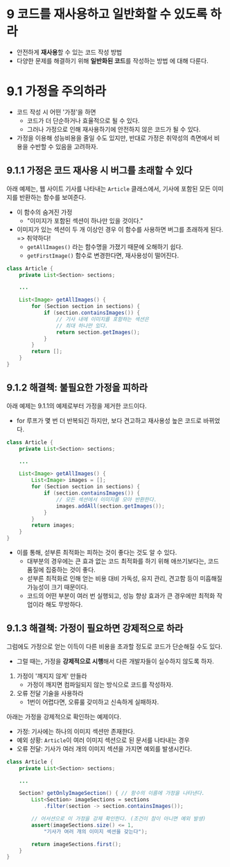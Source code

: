 # 9 코드를 재사용하고 일반화할 수 있도록 하라
- 안전하게 **재사용**할 수 있는 코드 작성 방법
- 다양한 문제를 해결하기 위해 **일반화된 코드**를 작성하는 방법 에 대해 다룬다.

# 9.1 가정을 주의하라
- 코드 작성 시 어떤 '가정'을 하면
  - 코드가 더 단순하거나 효율적으로 될 수 있다.
  - 그러나 가정으로 인해 재사용하기에 안전하지 않은 코드가 될 수 있다.
- 가정을 이용해 성능비용을 줄일 수도 있지만, 반대로 가정은 취약성의 측면에서 비용을 수반할 수 있음을 고려하자.
  

## 9.1.1 가정은 코드 재사용 시 버그를 초래할 수 있다
아래 예제는, 웹 사이트 기사를 나타내는 `Article` 클래스에서, 기사에 포함된 모든 이미지를 반환하는 함수를 보여준다. 

- 이 함수의 숨겨진 가정 
  - "이미지가 포함된 섹션이 하나만 있을 것이다."
- 이미지가 있는 섹션이 두 개 이상인 경우 이 함수를 사용하면 버그를 초래하게 된다. => 취약하다!
  - `getAllImages()` 라는 함수명을 가졌기 때문에 오해하기 쉽다. 
  - `getFirstImage()` 함수로 변경한다면, 재사용성이 떨어진다.

```java
class Article {
    private List<Section> sections;

    ...

    List<Image> getAllImages() {
        for (Section section in sections) {
            if (section.containsImages()) {
                // 기사 내에 이미지를 포함하는 섹션은
                // 최대 하나만 있다.
                return section.getImages();
            }
        }
        return [];
    }
}
```

## 9.1.2 해결책: 불필요한 가정을 피하라
아래 예제는 9.1.1의 예제로부터 가정을 제거한 코드이다.

- for 루프가 몇 번 더 반복되긴 하지만, 보다 견고하고 재사용성 높은 코드로 바뀌었다.

```java
class Article {
    private List<Section> sections;

    ...

    List<Image> getAllImages() {
        List<Image> images = [];
        for (Section section in sections) {
            if (section.containsImages()) {
                // 모든 섹션에서 이미지를 모아 반환한다.
                images.addAll(section.getImages());
            }
        }
        return images;
    }
}
```

- 이를 통해, 섣부른 최적화는 피하는 것이 좋다는 것도 알 수 있다.
  - 대부분의 경우에는 큰 효과 없는 코드 최적화를 하기 위해 애쓰기보다는, 코드 품질에 집중하는 것이 좋다.
  - 섣부른 최적화로 인해 얻는 비용 대비 가독성, 유지 관리, 견고함 등이 미흡해질 가능성이 크기 때문이다.
  - 코드의 어떤 부분이 여러 번 실행되고, 성능 향상 효과가 큰 경우에만 최적화 작업이라 해도 무방하다.


## 9.1.3 해결책: 가정이 필요하면 강제적으로 하라
그럼에도 가정으로 얻는 이득이 다른 비용을 초과할 정도로 코드가 단순해질 수도 있다.
- 그럴 때는, 가정을 **강제적으로 시행**해서 다른 개발자들이 실수하지 않도록 하자.

1. 가정이 '깨지지 않게' 만들라
   - 가정이 깨지면 컴파일되지 않는 방식으로 코드를 작성하자.
2. 오류 전달 기술을 사용하라
   - 1번이 어렵다면, 오류룰 갖미하고 신속하게 실패하자.

아래는 가정을 강제적으로 확인하는 예제이다.
- 가정: 기사에는 하나의 이미지 섹션만 존재한다.
- 예외 상황: `Article`이 여러 이미지 섹션으로 된 문서를 나타내는 경우
- 오류 전달: 기사가 여러 개의 이미지 섹션을 가지면 예외를 발생시킨다.
  
```java
class Article {
    private List<Section> sections;

    ...

    Section? getOnlyImageSection() { // 함수의 이름에 가정을 나타낸다.
        List<Section> imageSections = sections
            .filter(section -> section.containsImages());

        // 어서션으로 이 가정을 강제 확인한다. (조건이 참이 아니면 예외 발생)
        assert(imageSections.size() <= 1,
            "기사가 여러 개의 이미지 섹션을 갖는다");

        return imageSections.first(); 
    }
}
```
